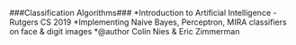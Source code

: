 ###Classification Algorithms###
*Introduction to Artificial Intelligence - Rutgers CS 2019
*Implementing Naive Bayes, Perceptron, MIRA classifiers on face & digit images
*@author Colin Nies & Eric Zimmerman

